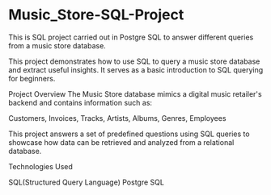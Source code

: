 # Music_Store-SQL-Project
This is SQL project carried out in Postgre SQL to answer different queries from a music store database.

This project demonstrates how to use SQL to query a music store database and extract useful insights. It serves as a basic introduction to SQL querying for beginners.

Project Overview
The Music Store database mimics a digital music retailer's backend and contains information such as:

Customers, Invoices, Tracks, Artists, Albums, Genres, Employees

This project answers a set of predefined questions using SQL queries to showcase how data can be retrieved and analyzed from a relational database.

Technologies Used

SQL(Structured Query Language)
Postgre SQL
